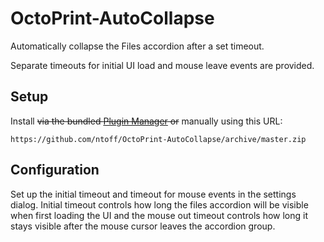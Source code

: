# OctoPrint-AutoCollapse

Automatically collapse the Files accordion after a set timeout. 

Separate timeouts for initial UI load and mouse leave events are provided.

## Setup

Install ~~via the bundled [Plugin Manager](https://github.com/foosel/OctoPrint/wiki/Plugin:-Plugin-Manager)
or~~ manually using this URL:

    https://github.com/ntoff/OctoPrint-AutoCollapse/archive/master.zip

## Configuration

Set up the initial timeout and timeout for mouse events in the settings dialog. Initial timeout controls how long the files accordion will be visible when first loading the UI and the mouse out timeout controls how long it stays visible after the mouse cursor leaves the accordion group.
